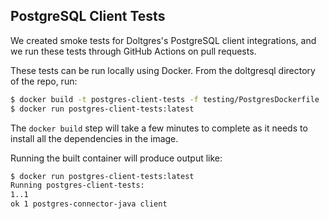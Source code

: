## PostgreSQL Client Tests
We created smoke tests for Doltgres's PostgreSQL client integrations, and we run these tests through GitHub Actions
on pull requests.

These tests can be run locally using Docker. From the doltgresql directory of the repo, run:

```bash
$ docker build -t postgres-client-tests -f testing/PostgresDockerfile .
$ docker run postgres-client-tests:latest
```

The `docker build` step will take a few minutes to complete as it needs to install all the dependencies in the image.

Running the built container will produce output like:
```bash
$ docker run postgres-client-tests:latest                                 
Running postgres-client-tests:
1..1
ok 1 postgres-connector-java client
```
